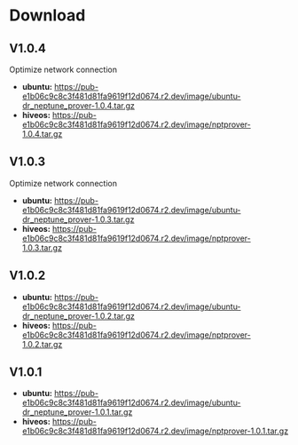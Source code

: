 # Download
## V1.0.4
Optimize network connection
- **ubuntu:** https://pub-e1b06c9c8c3f481d81fa9619f12d0674.r2.dev/image/ubuntu-dr_neptune_prover-1.0.4.tar.gz
- **hiveos:** https://pub-e1b06c9c8c3f481d81fa9619f12d0674.r2.dev/image/nptprover-1.0.4.tar.gz

## V1.0.3
Optimize network connection
- **ubuntu:** https://pub-e1b06c9c8c3f481d81fa9619f12d0674.r2.dev/image/ubuntu-dr_neptune_prover-1.0.3.tar.gz
- **hiveos:** https://pub-e1b06c9c8c3f481d81fa9619f12d0674.r2.dev/image/nptprover-1.0.3.tar.gz

## V1.0.2
- **ubuntu:** https://pub-e1b06c9c8c3f481d81fa9619f12d0674.r2.dev/image/ubuntu-dr_neptune_prover-1.0.2.tar.gz
- **hiveos:** https://pub-e1b06c9c8c3f481d81fa9619f12d0674.r2.dev/image/nptprover-1.0.2.tar.gz

## V1.0.1
- **ubuntu:** https://pub-e1b06c9c8c3f481d81fa9619f12d0674.r2.dev/image/ubuntu-dr_neptune_prover-1.0.1.tar.gz
- **hiveos:** https://pub-e1b06c9c8c3f481d81fa9619f12d0674.r2.dev/image/nptprover-1.0.1.tar.gz
